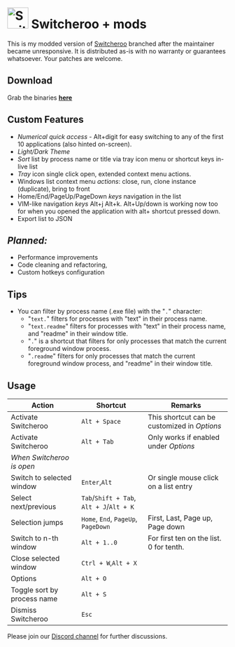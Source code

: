 <img src="logo.png" alt="Switcheroo" width="48px" height="48px"> Switcheroo + mods
==========

This is my modded version of [Switcheroo](https://github.com/kvakulo/Switcheroo) branched after the maintainer became unresponsive.
It is distributed as-is with no warranty or guarantees whatsoever. Your patches are welcome.

Download
--------

Grab the binaries **[here](https://github.com/daanzu/Switcheroo/releases)**

Custom Features
-------
- *Numerical quick access* - Alt+digit for easy switching to any of the first 10 applications (also hinted on-screen).
- *Light/Dark Theme*
- *Sort* list by process name or title via tray icon menu or shortcut keys in-live list
- *Tray* icon single click open, extended context menu actions.
- Windows list context menu *actions*: close, run, clone instance (duplicate), bring to front
- Home/End/PageUp/PageDown *keys* navigation in the list
- VIM-like navigation *keys* Alt+j Alt+k. Alt+Up/down is working now too for when you opened the application with alt+ shortcut pressed down.
- Export list to JSON

*Planned:*
-------
- Performance improvements
- Code cleaning and refactoring, 
- Custom hotkeys configuration

Tips
----

- You can filter by process name (.exe file) with the "`.`" character:
    - "`text.`" filters for processes with "text" in their process name.
    - "`text.readme`" filters for processes with "text" in their process name, and "readme" in their window title.
    - "`.`" is a shortcut that filters for only processes that match the current foreground window process.
    - "`.readme`" filters for only processes that match the current foreground window process,  and "readme" in their window title.

Usage
-----

Action                         | Shortcut        | Remarks
------------------------------ | --------------- | ----------
Activate Switcheroo            | `Alt + Space`   | This shortcut can be customized in _Options_
Activate Switcheroo            | `Alt + Tab`     | Only works if enabled under _Options_
_When Switcheroo is open_      |                 |
Switch to selected window      | `Enter`,`Alt`   | Or single mouse click on a list entry
Select next/previous           | `Tab`/`Shift + Tab`, `Alt + J`/`Alt + K` | 
Selection jumps                | `Home`, `End`, `PageUp`, `PageDown`| First, Last, Page up, Page down
Switch to n-th window          | `Alt + 1..0`    | For first ten on the list. 0 for tenth.
Close selected window          | `Ctrl + W`,`Alt + X`|
Options                        | `Alt + O`       |
Toggle sort by process name    | `Alt + S`       |
Dismiss Switcheroo             | `Esc`           |
Please join our [Discord channel](https://discord.gg/8zMj7fz) for further discussions.
